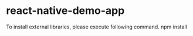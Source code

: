# react-native-demo-app

To install external libraries, please execute following command.
npm install
